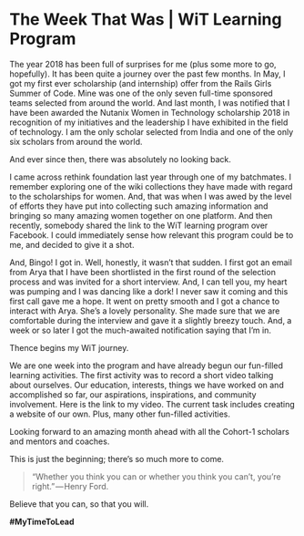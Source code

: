 # The Week That Was | WiT Learning Program


The year 2018 has been full of surprises for me (plus some more to go, hopefully). It has been quite a journey over the past few months. In May, I got my first ever scholarship (and internship) offer from the Rails Girls Summer of Code. Mine was one of the only seven full-time sponsored teams selected from around the world. And last month, I was notified that I have been awarded the Nutanix Women in Technology scholarship 2018 in recognition of my initiatives and the leadership I have exhibited in the field of technology. I am the only scholar selected from India and one of the only six scholars from around the world.

And ever since then, there was absolutely no looking back.

I came across rethink foundation last year through one of my batchmates. I remember exploring one of the wiki collections they have made with regard to the scholarships for women. And, that was when I was awed by the level of efforts they have put into collecting such amazing information and bringing so many amazing women together on one platform. And then recently, somebody shared the link to the WiT learning program over Facebook. I could immediately sense how relevant this program could be to me, and decided to give it a shot.

And, Bingo! I got in. Well, honestly, it wasn’t that sudden. I first got an email from Arya that I have been shortlisted in the first round of the selection process and was invited for a short interview. And, I can tell you, my heart was pumping and I was dancing like a dork! I never saw it coming and this first call gave me a hope. It went on pretty smooth and I got a chance to interact with Arya. She’s a lovely personality. She made sure that we are comfortable during the interview and gave it a slightly breezy touch. And, a week or so later I got the much-awaited notification saying that I’m in.

Thence begins my WiT journey.

We are one week into the program and have already begun our fun-filled learning activities. The first activity was to record a short video talking about ourselves. Our education, interests, things we have worked on and accomplished so far, our aspirations, inspirations, and community involvement. Here is the link to my video. The current task includes creating a website of our own. Plus, many other fun-filled activities.

Looking forward to an amazing month ahead with all the Cohort-1 scholars and mentors and coaches.

This is just the beginning; there’s so much more to come.

> “Whether you think you can or whether you think you can’t, you’re right.” — Henry Ford.

Believe that you can, so that you will.

**#MyTimeToLead**
